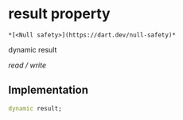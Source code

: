 


# result property




    *[<Null safety>](https://dart.dev/null-safety)*


dynamic result
  
_read / write_






## Implementation

```dart
dynamic result;


```







